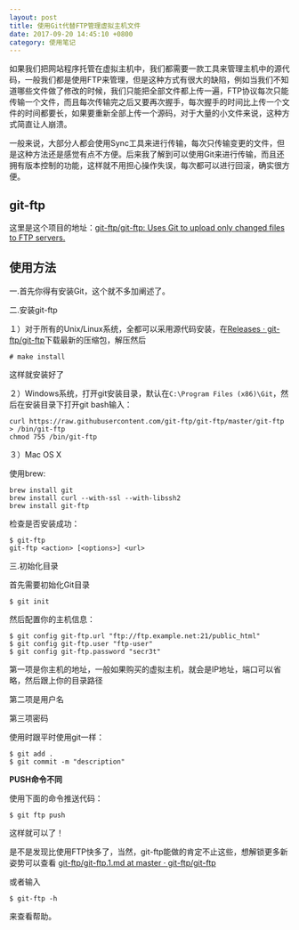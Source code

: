 ```yaml
---
layout: post
title: 使用Git代替FTP管理虚拟主机文件
date: 2017-09-20 14:45:10 +0800
category: 使用笔记
---
```




如果我们把网站程序托管在虚拟主机中，我们都需要一款工具来管理主机中的源代码，一般我们都是使用FTP来管理，但是这种方式有很大的缺陷，例如当我们不知道哪些文件做了修改的时候，我们只能把全部文件都上传一遍，FTP协议每次只能传输一个文件，而且每次传输完之后又要再次握手，每次握手的时间比上传一个文件的时间都要长，如果要重新全部上传一个源码，对于大量的小文件来说，这种方式简直让人崩溃。

一般来说，大部分人都会使用Sync工具来进行传输，每次只传输变更的文件，但是这种方法还是感觉有点不方便。后来我了解到可以使用Git来进行传输，而且还拥有版本控制的功能，这样就不用担心操作失误，每次都可以进行回滚，确实很方便。

## git-ftp

这里是这个项目的地址：[git-ftp/git-ftp: Uses Git to upload only changed files to FTP servers.](https://github.com/git-ftp/git-ftp)


## 使用方法

一.首先你得有安装Git，这个就不多加阐述了。

二.安装git-ftp

１）对于所有的Unix/Linux系统，全都可以采用源代码安装，在[Releases · git-ftp/git-ftp](https://github.com/git-ftp/git-ftp/releases)下载最新的压缩包，解压然后

```
# make install
```

这样就安装好了

２）Windows系统，打开git安装目录，默认在`C:\Program Files (x86)\Git`，然后在安装目录下打开git bash输入：

```
curl https://raw.githubusercontent.com/git-ftp/git-ftp/master/git-ftp > /bin/git-ftp
chmod 755 /bin/git-ftp
```

３）Mac OS X

使用brew:


```
brew install git
brew install curl --with-ssl --with-libssh2
brew install git-ftp
```


检查是否安装成功：

```
$ git-ftp   
git-ftp <action> [<options>] <url>
```

三.初始化目录

首先需要初始化Git目录

```
$ git init
```

然后配置你的主机信息：

```
$ git config git-ftp.url "ftp://ftp.example.net:21/public_html"
$ git config git-ftp.user "ftp-user"
$ git config git-ftp.password "secr3t"
```


第一项是你主机的地址，一般如果购买的虚拟主机，就会是IP地址，端口可以省略，然后跟上你的目录路径

第二项是用户名

第三项密码


使用时跟平时使用git一样：

```
$ git add .
$ git commit -m "description"
```

**PUSH命令不同**

使用下面的命令推送代码：

```
$ git ftp push
```


这样就可以了！

是不是发现比使用FTP快多了，当然，git-ftp能做的肯定不止这些，想解锁更多新姿势可以查看
[git-ftp/git-ftp.1.md at master · git-ftp/git-ftp](https://github.com/git-ftp/git-ftp/blob/master/man/git-ftp.1.md)

或者输入
```
$ git-ftp -h
```

来查看帮助。